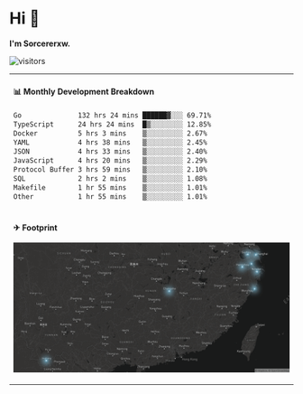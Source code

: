 # Hi 👋

**I'm Sorcererxw.**

![visitors](https://visitor-badge.glitch.me/badge?page_id=sorcererxw.sorcererx)

<table width="800px">
<tr>
<td valign="top" width="50%">

#### 📊 Monthly Development Breakdown

<!--START_SECTION:waka-->
```text
Go              132 hrs 24 mins ██████▓░░░ 69.71%
TypeScript      24 hrs 24 mins  █▒░░░░░░░░ 12.85%
Docker          5 hrs 3 mins    ▒░░░░░░░░░ 2.67%
YAML            4 hrs 38 mins   ▒░░░░░░░░░ 2.45%
JSON            4 hrs 33 mins   ▒░░░░░░░░░ 2.40%
JavaScript      4 hrs 20 mins   ▒░░░░░░░░░ 2.29%
Protocol Buffer 3 hrs 59 mins   ▒░░░░░░░░░ 2.10%
SQL             2 hrs 2 mins    ▒░░░░░░░░░ 1.08%
Makefile        1 hr 55 mins    ▒░░░░░░░░░ 1.01%
Other           1 hr 55 mins    ▒░░░░░░░░░ 1.01%
```
<!--END_SECTION:waka-->

</tr>
<tr>
<td colspan="2">

#### ✈ Footprint

![footprint](./footprint.png)

</td>
</tr>
</table>


